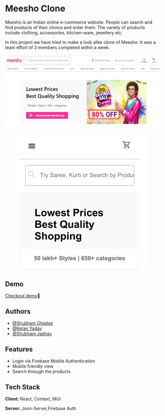 
# Meesho Clone

Meesho is an Indian online e-commerce website.
 People can search and find products of their
 choice and order them. The variety of products include clothing, accessories, kitchen-ware, jewellery etc.
 
 In this project we have tried to make a look alike clone of Meesho. It was a team effort of 3 members completed within a week.

 
![Meesho_clone_img](https://github.com/shubham168/meesho/blob/main/meesho-project-snip.PNG)
<p align="center">
 
  <img alt="Meesho_clone_img" src="https://github.com/shubham168/meesho/blob/main/meeshoimg.png">

</p>


## Demo

[Checkout demo](https://meesho-project.vercel.app)🤩


## Authors

- [@Shubham Ghadge](https://www.github.com/shubham-955)
- [@Ketan Yadav](https://www.github.com/ketanyadav8807)
- [@Shubham Jadhav](https://www.github.com/shubham168)


## Features

- Login via Firebase Mobile Authentication
- Mobile friendly view
- Search through the products



## Tech Stack

**Client:** React, Context, MUI

**Server:**  Json-Server,Firebase Auth

